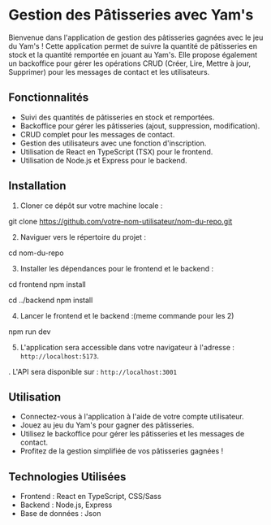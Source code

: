 # Gestion des Pâtisseries avec Yam's

Bienvenue dans l'application de gestion des pâtisseries gagnées avec le jeu du Yam's ! Cette application permet de suivre la quantité de pâtisseries en stock et la quantité remportée en jouant au Yam's. Elle propose également un backoffice pour gérer les opérations CRUD (Créer, Lire, Mettre à jour, Supprimer) pour les messages de contact et les utilisateurs.

## Fonctionnalités

- Suivi des quantités de pâtisseries en stock et remportées.
- Backoffice pour gérer les pâtisseries (ajout, suppression, modification).
- CRUD complet pour les messages de contact.
- Gestion des utilisateurs avec une fonction d'inscription.
- Utilisation de React en TypeScript (TSX) pour le frontend.
- Utilisation de Node.js et Express pour le backend.

## Installation

1. Cloner ce dépôt sur votre machine locale :

git clone https://github.com/votre-nom-utilisateur/nom-du-repo.git

2. Naviguer vers le répertoire du projet :

cd nom-du-repo

3. Installer les dépendances pour le frontend et le backend :

cd frontend
npm install

cd ../backend
npm install

4. Lancer le frontend et le backend :(meme commande pour les 2)

npm run dev 


5. L'application sera accessible dans votre navigateur à l'adresse : `http://localhost:5173`.

. L'API sera disponible sur : `http://localhost:3001`

## Utilisation

- Connectez-vous à l'application à l'aide de votre compte utilisateur.
- Jouez au jeu du Yam's pour gagner des pâtisseries.
- Utilisez le backoffice pour gérer les pâtisseries et les messages de contact.
- Profitez de la gestion simplifiée de vos pâtisseries gagnées !

## Technologies Utilisées

- Frontend : React en TypeScript, CSS/Sass
- Backend : Node.js, Express
- Base de données : Json

